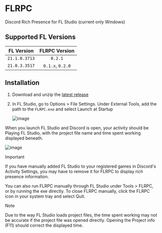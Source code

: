 # FLRPC

Discord Rich Presence for FL Studio (current only Windows)

## Supported FL Versions

|  FL Version   |  FLRPC Version   |
|:-------------:|:----------------:|
| `21.1.0.3713` |     `0.2.1`      |
| `21.0.3.3517` | `0.1.x`, `0.2.0` |

## Installation

1. Download and unzip the [latest release](https://github.com/Gluton-Official/FLRPC/releases/latest)
2. In FL Studio, go to Options > File Settings.
   Under External Tools, add the path to the `FLRPC.exe` and select Launch at Startup

   ![image](https://github.com/Gluton-Official/FLRPC/assets/66543311/9a588342-25d8-43fc-84e0-a88272a55719)


When you launch FL Studio and Discord is open, your activity should be Playing FL Studio,
with the project file name and time spent working displayed beneath.

![image](https://github.com/Gluton-Official/FLRPC/assets/66543311/e2eee109-4901-4874-a7a6-497c8482cba2)

> [!IMPORTANT]  
> If you have manually added FL Studio to your registered games in Discord's Activity Settings,
> you may have to remove it for FLRPC to display rich presence information.

You can also run FLRPC manually through FL Studio under Tools > FLRPC, or by running the exe directly.
To close FLRPC manually, click the FLRPC icon in your system tray and select Quit.

> [!NOTE]  
> Due to the way FL Studio loads project files,
> the time spent working may not be accurate if the project file was opened directly.
> Opening the Project info (F11) should correct the displayed time.
